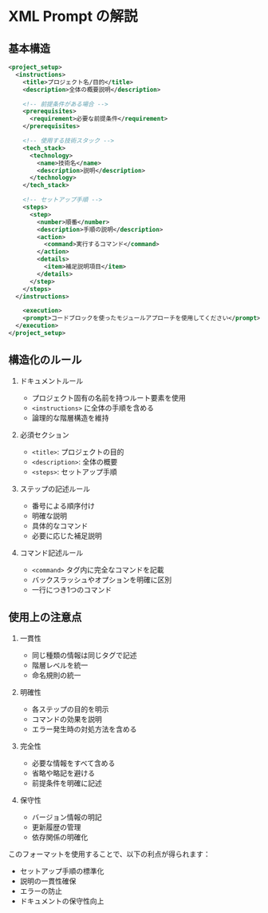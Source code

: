 # XML Prompt の解説

## 基本構造

```xml
<project_setup>
  <instructions>
    <title>プロジェクト名/目的</title>
    <description>全体の概要説明</description>

    <!-- 前提条件がある場合 -->
    <prerequisites>
      <requirement>必要な前提条件</requirement>
    </prerequisites>

    <!-- 使用する技術スタック -->
    <tech_stack>
      <technology>
        <name>技術名</name>
        <description>説明</description>
      </technology>
    </tech_stack>

    <!-- セットアップ手順 -->
    <steps>
      <step>
        <number>順番</number>
        <description>手順の説明</description>
        <action>
          <command>実行するコマンド</command>
        </action>
        <details>
          <item>補足説明項目</item>
        </details>
      </step>
    </steps>
  </instructions>

	<execution>
    <prompt>コードブロックを使ったモジュールアプローチを使用してください</prompt>
  </execution>
</project_setup>
```

## 構造化のルール

1. ドキュメントルール

   - プロジェクト固有の名前を持つルート要素を使用
   - `<instructions>` に全体の手順を含める
   - 論理的な階層構造を維持

2. 必須セクション

   - `<title>`: プロジェクトの目的
   - `<description>`: 全体の概要
   - `<steps>`: セットアップ手順

3. ステップの記述ルール

   - 番号による順序付け
   - 明確な説明
   - 具体的なコマンド
   - 必要に応じた補足説明

4. コマンド記述ルール

   - `<command>` タグ内に完全なコマンドを記載
   - バックスラッシュやオプションを明確に区別
   - 一行につき1つのコマンド

## 使用上の注意点

1. 一貫性

   - 同じ種類の情報は同じタグで記述
   - 階層レベルを統一
   - 命名規則の統一

2. 明確性

   - 各ステップの目的を明示
   - コマンドの効果を説明
   - エラー発生時の対処方法を含める

3. 完全性

   - 必要な情報をすべて含める
   - 省略や略記を避ける
   - 前提条件を明確に記述

4. 保守性
   - バージョン情報の明記
   - 更新履歴の管理
   - 依存関係の明確化

このフォーマットを使用することで、以下の利点が得られます：

- セットアップ手順の標準化
- 説明の一貫性確保
- エラーの防止
- ドキュメントの保守性向上
